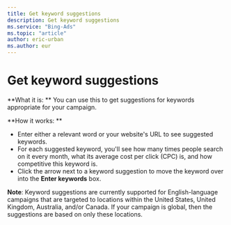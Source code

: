 ```yaml
---
title: Get keyword suggestions
description: Get keyword suggestions
ms.service: "Bing-Ads"
ms.topic: "article"
author: eric-urban
ms.author: eur
---
```


# Get keyword suggestions

**What it is: **       You can use this to get suggestions for keywords appropriate for your campaign.

**How it works: **

- Enter either a relevant word or your website's URL to see suggested keywords.
- For each suggested keyword, you'll see how many times people search on it every month, what its average cost per click (CPC) is, and how competitive this keyword is.
- Click the arrow next to a keyword suggestion to move the keyword over into the **Enter keywords** box.

**Note**: Keyword suggestions are currently supported for English-language campaigns that are targeted to locations within the United States, United Kingdom, Australia, and/or Canada. If your campaign is global, then the suggestions are based on only these locations.


